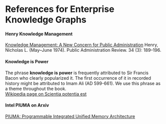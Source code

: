 # References for Enterprise Knowledge Graphs

#### Henry Knowledge Management
[Knowledge Management: A New Concern for Public Administration](https://www.jstor.org/stable/974902) Henry, Nicholas L. (May–June 1974). Public Administration Review. 34 (3): 189–196.

#### Knowledge is Power
The phrase **knowledge is power** is frequently attributed to Sir Francis Bacon who clearly popularized it.  The first occurrence of it in recorded history might be attributed to Imam Ali (AD 599-661).  We use this phrase as a theme throughout the book.
<br/>[Wikipedia page on Scientia potentia est](https://en.wikipedia.org/wiki/Scientia_potentia_est)

#### Intel PIUMA on Arxiv
[PIUMA: Programmable Integrated Unified Memory Architecture](https://arxiv.org/abs/2010.06277)